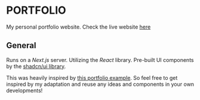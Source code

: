 # PORTFOLIO

My personal portfolio website. Check the live website [here](https://www.abdullahzia.xyz "Portfolio Abdullah Zia")

## General

Runs on a _Next.js_ server. Utilizing the _React_ library. Pre-built UI components by the [shadcn/ui library](https://ui.shadcn.com/ "shadcn/ui - Build your component library").

This was heavily inspired by [this portfolio example](https://www.behance.net/gallery/184320555/Frontend-Web-Developer-UXUI-Designer-Portfolio "Frontend Web Developer | UX/UI Designer Portfolio by Ryan Ramazan"). So feel free to get inspired by my adaptation and reuse any ideas and components in your own developments!
